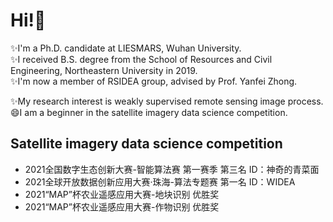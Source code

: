 # Hi!👋

✨I'm a Ph.D. candidate at LIESMARS, Wuhan University.  
✨I received B.S. degree from the School of Resources and Civil Engineering, Northeastern University in 2019.  
✨I'm now a member of RSIDEA group, advised by Prof. Yanfei Zhong.

✨My research interest is weakly supervised remote sensing image process.  
😄I am a beginner in the satellite imagery data science competition.


## Satellite imagery data science competition  
* 2021全国数字生态创新大赛-智能算法赛 第一赛季 第三名 ID：神奇的青菜面  
* 2021全球开放数据创新应用大赛·珠海-算法专题赛 第一名 ID：WIDEA  
* 2021“MAP”杯农业遥感应用大赛-地块识别 优胜奖  
* 2021“MAP”杯农业遥感应用大赛-作物识别 优胜奖

<!--
**Hengwei-Zhao96/Hengwei-Zhao96** is a ✨ _special_ ✨ repository because its `README.md` (this file) appears on your GitHub profile.

Here are some ideas to get you started:

- 🔭 I’m currently working on ...
- 🌱 I’m currently learning ...
- 👯 I’m looking to collaborate on ...
- 🤔 I’m looking for help with ...
- 💬 Ask me about ...
- 📫 How to reach me: ...
- 😄 Pronouns: ...
- ⚡ Fun fact: ...
-->

